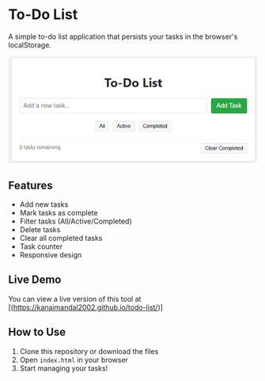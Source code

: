 # To-Do List

A simple to-do list application that persists your tasks in the browser's localStorage.

![ToDo-list Preview](todo.png)

## Features

- Add new tasks
- Mark tasks as complete
- Filter tasks (All/Active/Completed)
- Delete tasks
- Clear all completed tasks
- Task counter
- Responsive design

## Live Demo

You can view a live version of this tool at [(https://kanaimandal2002.github.io/todo-list/)]

## How to Use

1. Clone this repository or download the files
2. Open `index.html` in your browser
3. Start managing your tasks!

